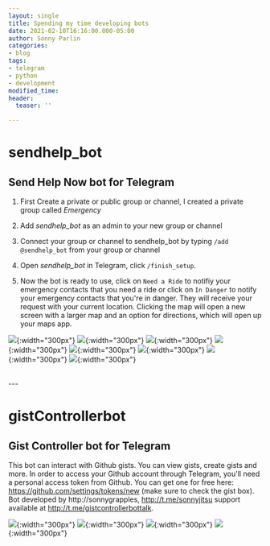 ```yaml
---
layout: single
title: Spending my time developing bots
date: 2021-02-10T16:16:00.000-05:00
author: Sonny Parlin
categories:
- blog
tags:
- telegram
- python
- development
modified_time: 
header:
  teaser: ''

---
```

# sendhelp_bot

## Send Help Now bot for Telegram

1. First Create a private or public group or channel, I created a private group called *Emergency*

2. Add *sendhelp_bot* as an admin to your new group or channel

3. Connect your group or channel to sendhelp_bot by typing `/add @sendhelp_bot` from your group or channel

4. Open *sendhelp_bot* in Telegram, click `/finish_setup`.

5. Now the bot is ready to use, click on `Need a Ride` to notifiy your emergency contacts that you need a ride or click
on `In Danger` to notify your emergency contacts that you're in danger. They will receive your request with your current location. Clicking
the map will open a new screen with a larger map and an option for directions, which will open up your maps app.

![](https://i.imgur.com/Rl5Td7O.png){:width="300px"}  ![](https://i.imgur.com/WdvbKbc.png){:width="300px"}  ![](https://i.imgur.com/wkQAE5Q.png){:width="300px"}  ![](https://i.imgur.com/a01WEm0.png){:width="300px"}  ![](https://i.imgur.com/T3Wlnwr.png){:width="300px"}  ![](https://i.imgur.com/mjDHIkZ.png){:width="300px"}  ![](https://i.imgur.com/XbelsVj.png){:width="300px"}  ![](https://i.imgur.com/xpRCjbW.png){:width="300px"}

<br/>
---

# gistControllerbot

## Gist Controller bot for Telegram

This bot can interact with Github gists. You can view gists, create gists and more. In order to access your Github account through Telegram, you'll need a personal access token from Github. You can get one for free here: https://github.com/settings/tokens/new (make sure to check the gist box). Bot developed by http://sonnygrapples, http://t.me/sonnyjitsu support available at http://t.me/gistcontrollerbottalk.

![](/uploads/screenshot_20210210-170116.png){:width="300px"}  ![](/uploads/screenshot_20210210-170128.png){:width="300px"}   ![](/uploads/screenshot_20210210-170448.png){:width="300px"}   ![](/uploads/screenshot_20210210-170549.png){:width="300px"} 